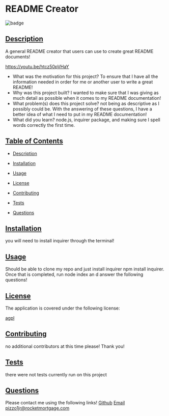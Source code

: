 # README Creator


![badge](https://img.shields.io/badge/license-agpl-blue)
        
    
## [Description](#table-of-contents)

A general README creator that users can use to create great README documents!


https://youtu.be/htcz50pVHaY

- What was the motivation for this project? To ensure that I have all the information needed in order for me or another user to write a great README!
- Why was this project built? I wanted to make sure that I was giving as much detail as possible when it comes to my README documentation!
- What problem(s) does this project solve? not being as descriptive as I possibly could be. With the answering of these questions, I have a better idea of what I need to put in my README documentation!
- What did you learn? node.js, inquirer package, and making sure I spell words correctly the first time.

## [Table of Contents](#table-of-contents)
     
- [Description](#description)
- [Installation](#installation)
- [Usage](#usage)

- [License](#license)
      
- [Contributing](#contributing)
- [Tests](#tests)
- [Questions](#questions)

## [Installation](#table-of-contents)

you will need to install inquirer through the terminal!

## [Usage](#table-of-contents)

Should be able to clone my repo and just install inquirer npm install inquirer. Once that is completed, run node index   an d answer the following questions!


## [License](#table-of-contents)
The application is covered under the following license:

[agpl](https://choosealicense.com/licenses/agpl)
        
        

## [Contributing](#table-of-contents)

no additional contributors at this time please! Thank you!

## [Tests](#table-of-contents)

there were not tests currently run on this project

## [Questions](#table-of-contents)

Please contact me using the following links!
[Github](https://github.com/pizzo1jr)
[Email pizzo1jr@rocketmortgage.com](mailto:pizzo1jr@rocketmortgage.com)
